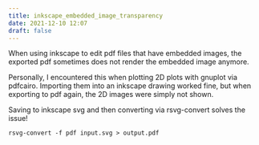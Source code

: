 ```yaml
---
title: inkscape_embedded_image_transparency
date: 2021-12-10 12:07
draft: false
---
```


When using inkscape to edit pdf files that have embedded images, the exported pdf sometimes does not render the embedded image anymore.

Personally, I encountered this when plotting 2D plots with gnuplot via pdfcairo.
Importing them into an inkscape drawing worked fine, but when exporting to pdf again, the 2D images were simply not shown.

Saving to inkscape svg and then converting via rsvg-convert solves the issue!

    rsvg-convert -f pdf input.svg > output.pdf

